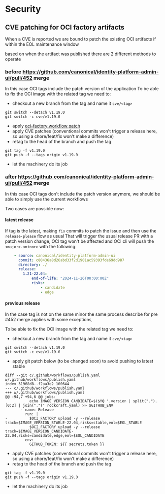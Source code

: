 # Security 



## CVE patching for OCI factory artifacts

When a CVE is reported we are bound to patch the existing OCI artifacts if within the EOL 
maintenance window  


based on when the artifact was published there are 2 different methods to operate


### before https://github.com/canonical/identity-platform-admin-ui/pull/452 merge

In this case OCI tags include the patch version of the application
To be able to fix the OCI image with the related tag we need to:

* checkout a new branch from the tag and name it `cve/<tag>`

```git
git switch --detach v1.19.0
git switch -c cve/v1.19.0
```

* apply [oci-factory workflow patch](https://github.com/canonical/identity-platform-admin-ui/commit/eb0b7859f2210c9e2ce500e397ae3da688fef4de)
* apply CVE patches (conventional commits won't trigger a release here, so using a chore/feat/fix won't make a difference)
* retag to the head of the branch and push the tag

```git
git tag -f v1.19.0
git push -f --tags origin v1.19.0
```

* let the machinery do its job 



### after https://github.com/canonical/identity-platform-admin-ui/pull/452 merge


In this case OCI tags don't include the patch version anymore, we should be able to simply use the current workflows

Two cases are possible now:


#### latest release

If tag is the latest, making `fix` commits to patch the issue and then use the `release-please` flow as usual
That will trigger the usual release PR with a patch version change, OCI tag won't be affected and OCI cli will push 
the `<major>.<minor>` with the following

```yaml
    - source: canonical/identity-platform-admin-ui
      commit: c80436a8d26abd33f2d1901ac59393fde69dd987
      directory: ./
      release:
        1.21-22.04:
            end-of-life: "2024-11-26T00:00:00Z"
            risks:
                - candidate
                - edge
```


#### previous release

In the case tag is not on the same minor the same process describe for pre #452 merge applies with some exceptions,


To be able to fix the OCI image with the related tag we need to:

* checkout a new branch from the tag and name it `cve/<tag>`

```git
git switch --detach v1.19.0
git switch -c cve/v1.19.0
```

* apply git patch below (to be changed soon) to avoid pushing to latest stable

```git
diff --git c/.github/workflows/publish.yaml w/.github/workflows/publish.yaml
index 31968d8..f2aa3e2 100644
--- c/.github/workflows/publish.yaml
+++ w/.github/workflows/publish.yaml
@@ -94,7 +94,6 @@ jobs:
           echo IMAGE_VERSION_CANDIDATE=$($YQ '.version | split(".").[0:2] | join(".")' rockcraft.yaml) >> $GITHUB_ENV
       - name: Release
         run: |
-          $OCI_FACTORY upload -y --release track=$IMAGE_VERSION_STABLE-22.04,risks=stable,eol=$EOL_STABLE
           $OCI_FACTORY upload -y --release track=$IMAGE_VERSION_CANDIDATE-22.04,risks=candidate,edge,eol=$EOL_CANDIDATE
         env:
           GITHUB_TOKEN: ${{ secrets.token }} 
```


* apply CVE patches (conventional commits won't trigger a release here, so using a chore/feat/fix won't make a difference)
* retag to the head of the branch and push the tag

```git
git tag -f v1.19.0
git push -f --tags origin v1.19.0
```

* let the machinery do its job 